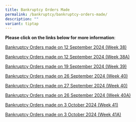 ```yaml
---
title: Bankruptcy Orders Made
permalink: /bankruptcy/bankruptcy-orders-made/
description: ""
variant: tiptap
---
```

<p><strong>Please click on the links below for more information</strong>:</p>
<p></p>
<p><a href="/files/BOs Made/Bankruptcy_Orders_made_on_12_September_2024__Week_38_.pdf" rel="noopener nofollow" target="_blank">Bankruptcy Orders made on 12 September 2024 (Week 38)</a>
</p>
<p><a href="/files/BOs Made/Bankruptcy_Orders_made_on_12_September_2024__Week_38A_.pdf" rel="noopener nofollow" target="_blank">Bankruptcy Orders made on 12 September 2024 (Week 38A)</a>
</p>
<p><a href="/files/BOs Made/Bankruptcy_Orders_made_on_19_September_2024__Week_39_.pdf" rel="noopener nofollow" target="_blank">Bankruptcy Orders made on 19 September 2024 (Week 39)</a>
</p>
<p><a href="/files/BOs Made/Bankruptcy_Orders_made_on_26_September_2024__Week_40_.pdf" rel="noopener nofollow" target="_blank">Bankruptcy Orders made on 26 September 2024 (Week 40)</a>
</p>
<p><a href="/files/BOs Made/Bankruptcy_Orders_made_on_27_September_2024__Week_40_.pdf" rel="noopener nofollow" target="_blank">Bankruptcy Orders made on 27 September 2024 (Week 40)</a>
</p>
<p><a href="/files/BOs Made/Bankruptcy_Orders_made_on_26_September_2024__Week_40A_.pdf" rel="noopener nofollow" target="_blank">Bankruptcy Orders made on 26 September 2024 (Week 40A)</a>
</p>
<p><a href="/files/BOs Made/Bankruptcy_Orders_made_on_3_October_2024__Week_41_.pdf" rel="noopener nofollow" target="_blank">Bankruptcy Orders made on 3 October 2024 (Week 41)</a>
</p>
<p><a href="/files/BOs Made/Bankruptcy_Orders_made_on_3_October_2024__Week_41A_.pdf" rel="noopener nofollow" target="_blank">Bankruptcy Orders made on 3 October 2024 (Week 41A)</a>
</p>